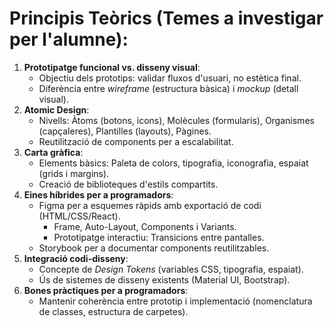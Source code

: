# Principis Teòrics (Temes a investigar per l'alumne):

1. **Prototipatge funcional vs. disseny visual**:  
   - Objectiu dels prototips: validar fluxos d'usuari, no estètica final.  
   - Diferència entre *wireframe* (estructura bàsica) i *mockup* (detall visual).  
2. **Atomic Design**:  
   - Nivells: Àtoms (botons, icons), Molècules (formularis), Organismes (capçaleres), Plantilles (layouts), Pàgines.
   - Reutilització de components per a escalabilitat.
3. **Carta gràfica**:  
   - Elements bàsics: Paleta de colors, tipografia, iconografia, espaiat (grids i margins).  
   - Creació de biblioteques d'estils compartits.  
3. **Eines híbrides per a programadors**:  
   - Figma per a esquemes ràpids amb exportació de codi (HTML/CSS/React).  
       - Frame, Auto-Layout, Components i Variants.  
       - Prototipatge interactiu: Transicions entre pantalles.  
   - Storybook per a documentar components reutilitzables.  
3. **Integració codi-disseny**:  
   - Concepte de *Design Tokens* (variables CSS, tipografia, espaiat).  
   - Ús de sistemes de disseny existents (Material UI, Bootstrap).  
4. **Bones pràctiques per a programadors**:  
   - Mantenir coherència entre prototip i implementació (nomenclatura de classes, estructura de carpetes).  